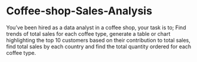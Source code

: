 # Coffee-shop-Sales-Analysis
You’ve been hired as a data analyst in a coffee shop, your task is to; Find trends of total sales for each coffee type, generate a table or chart highlighting the top 10 customers based on their contribution to total sales, find total sales by each country and find the total quantity ordered for each coffee type. 
